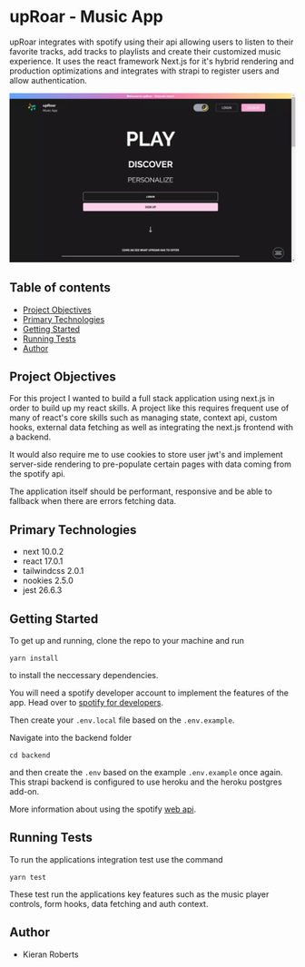 # upRoar - Music App

upRoar integrates with spotify using their api allowing users to listen to their favorite tracks, add tracks to playlists and create their customized music experience. It uses the react framework Next.js for it's hybrid rendering and production optimizations and integrates with strapi to register users and allow authentication.

![upRoar landing page](/public/images/uproar-home.webp?raw=true "upRoar landing page with dark theme")

## Table of contents
* [Project Objectives](#project-objectives)
* [Primary Technologies](#primary-technologies)
* [Getting Started](#getting-started)
* [Running Tests](#running-tests)
* [Author](#author)

## Project Objectives

For this project I wanted to build a full stack application using next.js in order to build up my react skills. A project like this requires frequent use of many of react's core skills such as managing state, context api, custom hooks, external data fetching as well as integrating the next.js frontend with a backend.

It would also require me to use cookies to store user jwt's and implement server-side rendering to pre-populate certain pages with data coming from the spotify api. 

The application itself should be performant, responsive and be able to fallback when there are errors fetching data.

## Primary Technologies

* next 10.0.2
* react 17.0.1
* tailwindcss 2.0.1
* nookies 2.5.0
* jest 26.6.3

## Getting Started

To get up and running, clone the repo to your machine and run 
```
yarn install
```
to install the neccessary dependencies.

You will need a spotify developer account to implement the features of the app.
Head over to [spotify for developers](https://developer.spotify.com/dashboard/).

Then create your `.env.local` file based on the `.env.example`.

Navigate into the backend folder
```
cd backend
```
and then create the `.env` based on the example `.env.example` once again. This strapi backend is configured to use heroku and the heroku postgres add-on.

More information about using the spotify [web api](https://developer.spotify.com/documentation/web-api/).

## Running Tests

To run the applications integration test use the command
```
yarn test
```
These test run the applications key features such as the music player controls,
form hooks, data fetching and auth context.

## Author
* Kieran Roberts

